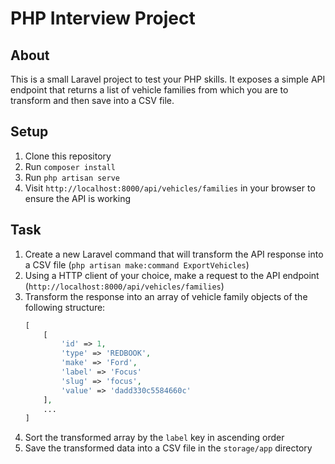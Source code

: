 # PHP Interview Project

## About

This is a small Laravel project to test your PHP skills. It exposes a simple API endpoint that returns a list of vehicle families from which you are to transform and then save into a CSV file.

## Setup

1. Clone this repository
2. Run `composer install`
3. Run `php artisan serve`
4. Visit `http://localhost:8000/api/vehicles/families` in your browser to ensure the API is working

## Task

1. Create a new Laravel command that will transform the API response into a CSV file (`php artisan make:command ExportVehicles`)
2. Using a HTTP client of your choice, make a request to the API endpoint (`http://localhost:8000/api/vehicles/families`)
3. Transform the response into an array of vehicle family objects of the following structure:
    ```php
    [
        [
            'id' => 1,
            'type' => 'REDBOOK',
            'make' => 'Ford',
            'label' => 'Focus'
            'slug' => 'focus',
            'value' => 'dadd330c5584660c'
        ],
        ...
    ]
    ```
4. Sort the transformed array by the `label` key in ascending order
5. Save the transformed data into a CSV file in the `storage/app` directory
